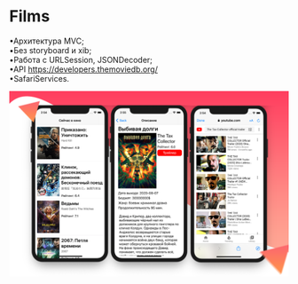 # Films

•Архитектура MVC;  
•Без storyboard и xib;  
•Работа с URLSession, JSONDecoder;  
•API https://developers.themoviedb.org/  
•SafariServices.  
  
![Иллюстрация к проекту](https://github.com/DarthKreo/Films/raw/main/screen.png)
